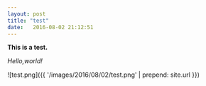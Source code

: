 ```yaml
---
layout: post
title: "test"
date:   2016-08-02 21:12:51
---
```


**This is a test.**

*Hello,world!*



![test.png]({{ '/images/2016/08/02/test.png' | prepend: site.url }})